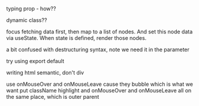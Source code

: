typing prop - how??

dynamic class??

focus fetching data first, then map to a list of nodes. And set this node data via useState. When state is defined, render those nodes.

a bit confused with destructuring syntax, note we need it in the parameter

try using export default

writing html semantic, don't div


use onMouseOver and onMouseLeave cause they bubble which is what we want
put className highlight and onMouseOver and onMouseLeave all on the same place, which is outer parent


